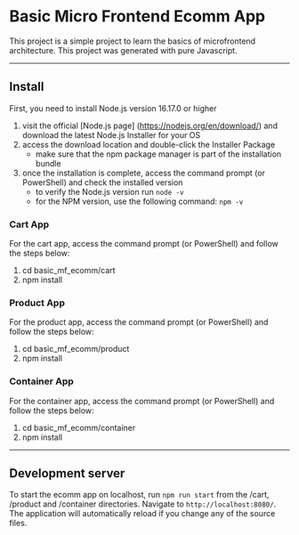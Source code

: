 # Basic Micro Frontend Ecomm App

This project is a simple project to learn the basics of microfrontend architecture. This project was generated with pure Javascript. 

-----

## Install
First, you need to install Node.js version 16.17.0 or higher
1. visit the official [Node.js page] (https://nodejs.org/en/download/) and download the latest Node.js Installer for your OS
2. access the download location and double-click the Installer Package
    - make sure that the npm package manager is part of the installation bundle
3. once the installation is complete, access the command prompt (or PowerShell) and check the installed version
    - to verify the Node.js version run `node -v`
    - for the NPM version, use the following command: `npm -v`


### Cart App
For the cart app, access the command prompt (or PowerShell) and follow the steps below: 
1. cd basic_mf_ecomm/cart
2. npm install

### Product App
For the product app, access the command prompt (or PowerShell) and follow the steps below: 
1. cd basic_mf_ecomm/product
2. npm install

### Container App
For the container app, access the command prompt (or PowerShell) and follow the steps below: 
1. cd basic_mf_ecomm/container
2. npm install

-----

## Development server

To start the ecomm app on localhost, run `npm run start` from the /cart, /product and /container directories. Navigate to `http://localhost:8080/`. The application will automatically reload if you change any of the source files.
